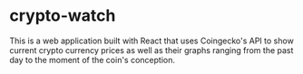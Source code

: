 # crypto-watch

This is a web application built with React that uses Coingecko's API to show current crypto currency prices as well as their graphs ranging from the past day to the moment of the coin's conception.